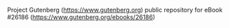 Project Gutenberg (https://www.gutenberg.org) public repository for eBook #26186 (https://www.gutenberg.org/ebooks/26186)
